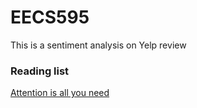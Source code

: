 # EECS595

This is a sentiment analysis on Yelp review

### Reading list

[Attention is all you need](https://arxiv.org/pdf/1706.03762.pdf)

